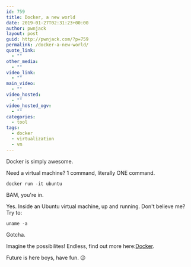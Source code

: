 ```yaml
---
id: 759
title: Docker, a new world
date: 2019-01-27T02:31:23+00:00
author: pwnjack
layout: post
guid: http://pwnjack.com/?p=759
permalink: /docker-a-new-world/
quote_link:
  - ""
other_media:
  - ""
video_link:
  - ""
main_video:
  - ""
video_hosted:
  - ""
video_hosted_ogv:
  - ""
categories:
  - tool
tags:
  - docker
  - virtualization
  - vm
---
```

Docker is simply awesome.

Need a virtual machine? 1 command, literally ONE command.

    docker run -it ubuntu

BAM, you're in.

Yes. Inside an Ubuntu virtual machine, up and running. Don't believe me? Try to:

    uname -a

Gotcha.

Imagine the possibilites! Endless, find out more here:[Docker](https://www.docker.com/).

Future is here boys, have fun. 😉